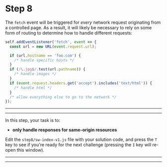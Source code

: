 # Step 8

The `fetch` event will be triggered for *every* network request originating from a controlled page. As a result, it will likely be necessary to rely on some form of routing to determine how to handle different requests:

```js
self.addEventListener('fetch', event => {
  const url = new URL(event.request.url);

  if (url.hostname == 'foo.com') {
    /* handle specific hosts */
  }
  if (/\.jpg$/.test(url.pathname)) {
    /* handle images */
  }
  if (event.request.headers.get('accept').includes('text/html')) {
    /* handle html */
  }
  /* allow everything else to go to the network */
});
```

---
---

In this step, your task is to:

- **only handle responses for same-origin resources**

Edit the `step8/sw-index-v1.js` file with your solution code, and press the `T` key to see if you're ready for the next challenge (pressing the `I` key will re-open this window).

---
---